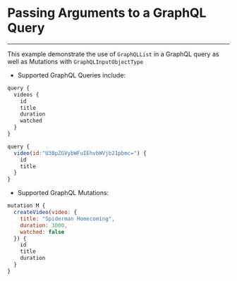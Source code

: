 # Passing Arguments to a GraphQL Query
----

This example demonstrate the use of `GraphQLList` in a GraphQL query as well as Mutations with `GraphQLInputObjectType`

- Supported GraphQL Queries include:
```javascript
query {
  videos {
    id
    title
    duration
    watched
  }
}
```

```javascript
query {
  video(id:"U3BpZGVybWFuIEhvbWVjb21pbmc=") {
    id
    title
  }
}
```

- Supported GraphQL Mutations:
```javascript
mutation M {
  createVideo(video: {
    title: "Spiderman Homecoming",
    duration: 3000,
    watched: false
  }) {
    id
    title
    duration
  }
}
```
